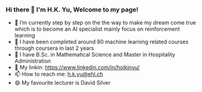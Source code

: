 ### Hi there 👋 I'm H.K. Yu, Welcome to my page!

- 🌱 I’m currently step by step on the the way to make my dream come true which is to become an AI specialist mainly focus on reinforcement learning
- 🔭 I have been completed around 80 machine learning related courses through coursera in last 2 years
- 🤔 I have B.Sc. in Mathematical Science and Master in Hospitality Administration
- 💬 My linkin: https://www.linkedin.com/in/hoikinyu/
- 📫 How to reach me: h.k.yu@ehl.ch
- 😄 My favourite lecturer is David Silver
